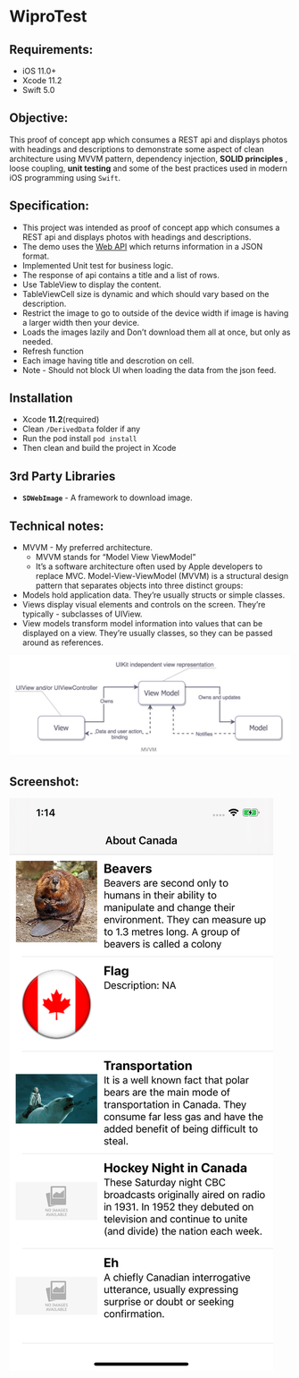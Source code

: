 # WiproTest
## Requirements:
* iOS 11.0+
* Xcode 11.2
* Swift 5.0

## Objective:
This proof of concept app which consumes a REST api and displays photos with headings and descriptions to demonstrate some aspect of clean architecture using  MVVM pattern, dependency injection, **SOLID principles** , loose coupling, **unit testing** and some of the best practices used in modern iOS programming using `Swift`.

## Specification:
* This project was intended as proof of concept app which consumes a REST api and displays photos with headings and descriptions. 
* The demo uses the [Web API](https://dl.dropboxusercontent.com/s/2iodh4vg0eortkl/facts.json) which returns information in a JSON format.
* Implemented Unit test for business logic.
* The response of api contains a title and a list of rows.
* Use TableView to display the content.
* TableViewCell size is dynamic and which should vary based on the description.
* Restrict the image to go to outside of the device width if image is having a larger width then your device.
* Loads the images lazily and Don’t download them all at once, but only as needed.
* Refresh function
* Each image having title and descrotion on cell.
* Note - Should not block UI when loading the data from the json feed.


## Installation

- Xcode **11.2**(required)
- Clean `/DerivedData` folder if any
- Run the pod install `pod install`
- Then clean and build the project in Xcode

## 3rd Party Libraries
 - **`SDWebImage`** - A framework to download image. 

## Technical notes:
- MVVM - My preferred architecture.
    - MVVM stands for “Model View ViewModel”
    - It’s a software architecture often used by Apple developers to replace MVC. Model-View-ViewModel (MVVM) is a structural design pattern that separates objects into three distinct groups:
- Models hold application data. They’re usually structs or simple classes.
- Views display visual elements and controls on the screen. They’re typically - subclasses of UIView.
- View models transform model information into values that can be displayed on a view. They’re usually classes, so they can be passed around as references.

![Alt text](/README/MVVM.jpeg?raw=true)

## Screenshot:
![Screen Shot 1](/README/iPhone11ProMax.png?raw=true)


